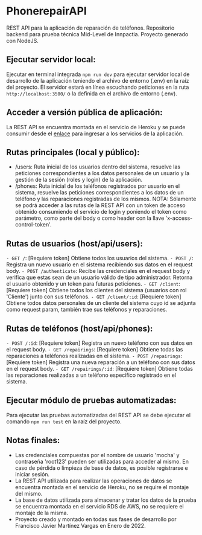 # PhonerepairAPI
REST API para la aplicación de reparación de teléfonos. Repositorio backend para prueba técnica Mid-Level de Innpactia.
Proyecto generado con NodeJS.

## Ejecutar servidor local:
Ejecutar en terminal integrada `npm run dev` para ejecutar servidor local de desarrollo de la aplicación teniendo el archivo de entorno (.env) en la raíz del proyecto. El servidor estará en línea escuchando peticiones en la ruta `http://localhost:3500/` o la definida en el archivo de entorno (.env).

## Acceder a versión pública de aplicación:
La REST API se encuentra montada en el servicio de Heroku y se puede consumir desde el [enlace](https://phonerepair-api.herokuapp.com/api) para ingresar a los servicios de la aplicación.

## Rutas principales (local y público):
- /users: Ruta inicial de los usuarios dentro del sistema, resuelve las peticiones correspondientes a los datos personales de un usuario y la gestión de la sesión (roles y login) de la aplicación.
- /phones: Ruta inicial de los teléfonos registrados por usuario en el sistema, resuelve las peticiones correspondientes a los datos de un teléfono y las reparaciones registradas de los mismos.
NOTA: Sólamente se podrá acceder a las rutas de la REST API con un token de acceso obtenido consumiendo el servicio de login y poniendo el token como parámetro, como parte del body o como header con la llave 'x-access-control-token'.

## Rutas de usuarios (host/api/users):
`- GET /`: [Requiere token] Obtiene todos los usuarios del sistema. 
`- POST /`: Registra un nuevo usuario en el sistema recibiendo sus datos en el request body.
`- POST /authenticate`: Recibe las credenciales en el request body y verifica que estas sean de un usuario válido de tipo administrador. Retorna el usuario obtenido y un token para futuras peticiones.
`- GET /client`: [Requiere token] Obtiene todos los clientes del sistema (usuarios con rol 'Cliente') junto con sus teléfonos.
`- GET /client/:id`: [Requiere token] Obtiene todos datos personales de un cliente del sistema cuyo id se adjunta como request param, también trae sus teléfonos y reparaciones.

## Rutas de teléfonos (host/api/phones):
`- POST /:id`: [Requiere token] Registra un nuevo teléfono con sus datos en el request body.
`- GET /repairings`: [Requiere token] Obtiene todas las reparaciones a teléfonos realizadas en el sistema.
`- POST /repairings`: [Requiere token] Registra una nueva reparación a un teléfono con sus datos en el request body.
`- GET /repairings/:id`: [Requiere token] Obtiene todas las reparaciones realizadas a un teléfono específico registrado en el sistema.

## Ejecutar módulo de pruebas automatizadas:
Para ejecutar las pruebas automatizadas del REST API se debe ejecutar el comando `npm run test` en la raíz del proyecto.

## Notas finales:
- Las credenciales compuestas por el nombre de usuario 'mocha' y contraseña 'root123' pueden ser utilizadas para acceder al mismo. En caso de pérdida o limpieza de base de datos, es posible registrarse e iniciar sesión.
- La REST API utilizada para realizar las operaciones de datos se encuentra montada en el servicio de Heroku, no se require el montaje del mismo.
- La base de datos utilizada para almacenar y tratar los datos de la prueba se encuentra montada en el servicio RDS de AWS, no se requiere el montaje de la misma.
- Proyecto creado y montado en todas sus fases de desarrollo por Francisco Javier Martínez Vargas en Enero de 2022.